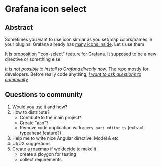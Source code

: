 # Grafana icon select

## Abstract

Sometimes you want to use icon similar as you set/map colors/names in your plugins. 
Grafana already has [many icons inside](https://github.com/CorpGlory/grafana-icon-select/blob/master/icons-list.ts). Let's use them 

It is proposition "icon-select" feature for Grafana. It supposed to be a new directive or something else.

*It is not possible to install to Grafana directly now.* The repo mostly for developers. 
Before really code anything, [*I want to ask questions to community*](#questions-to-community)


## Questions to community
1. Would you use it and how?
2. How to distribute? 
   * Contibute to the main project?
   * Create "app"? 
   * Remove code duplication with `query_part_editor.ts` (extract typeahead feature?)
3. Help me to write nice Angular directive: Model & etc
4. UI/UX suggestions
5. Create a roadmap if we decide to make it
   * create a ploygon for testing
   * collect requirements
